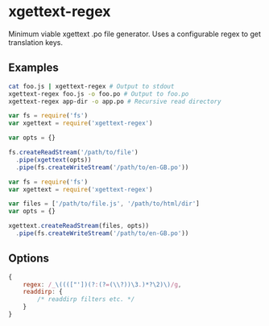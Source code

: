 # xgettext-regex

Minimum viable xgettext .po file generator. Uses a configurable regex to get translation keys.

## Examples

```sh
cat foo.js | xgettext-regex # Output to stdout
xgettext-regex foo.js -o foo.po # Output to foo.po
xgettext-regex app-dir -o app.po # Recursive read directory
```

```js
var fs = require('fs')
var xgettext = require('xgettext-regex')

var opts = {}

fs.createReadStream('/path/to/file')
  .pipe(xgettext(opts))
  .pipe(fs.createWriteStream('/path/to/en-GB.po'))
```

```js
var fs = require('fs')
var xgettext = require('xgettext-regex')

var files = ['/path/to/file.js', '/path/to/html/dir']
var opts = {}

xgettext.createReadStream(files, opts))
  .pipe(fs.createWriteStream('/path/to/en-GB.po'))
```

## Options

```js
{
    regex: /_\(((["'])(?:(?=(\\?))\3.)*?\2)\)/g,
    readdirp: {
        /* readdirp filters etc. */
    }
}
```